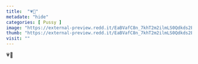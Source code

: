```yaml
---
title:  "💗🌸"
metadate: "hide"
categories: [ Pussy ]
image: "https://external-preview.redd.it/EaBVafC8n_7khT2m2ilmLS0Qdkds2EJvl7-MTHTeQzI.jpg?auto=webp&s=64142ce0129d214dbb9b5c02e6788999eb93149e"
thumb: "https://external-preview.redd.it/EaBVafC8n_7khT2m2ilmLS0Qdkds2EJvl7-MTHTeQzI.jpg?width=320&crop=smart&auto=webp&s=37fad4169a138cefdbc712d56e6b4a4a3c80fe76"
visit: ""
---
```

💗🌸
